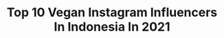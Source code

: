 ---
title: Top 10 Vegan Instagram Influencers In Indonesia In 2021
description: >-
  Find top vegan Instagram influencers in Indonesia in 2021. Most popular hashtags: #indonesia #happy #vegan.
platform: Instagram
hits: 77
text_top: Identify the best Instagram accounts on inBeat.
text_bottom: Our database has 77 Instagram influencers like this in Indonesia for you to connect with.
profiles:
  - username: "ninojkt"
    fullname: >-
      Nino Fernandez
    bio: >-
      🇮🇩•🇬🇧•🇩🇪 for inquiries call/mail Vegan 🌱 TERBANG SAAT PANDEMI👇🏼👇🏼 ☕ - @di.bawahtangga Jesus my King
    location: "Indonesia"
    followers: 118766
    engagement: 292
    commentsToLikes: 0.056486
    id: ck6u1t90pnqt50j71ag9buxup
    verified: true
    hashtags: "#yukterbanglagi, #indonesiadestinasiku, #garudaindonesia, #becauseyoumatter"
  - username: "juancarloscrazysport"
    fullname: >-
      Juan Carlos Vicente
    bio: >-
      Preparador físico/coach deportivo CEO jctraining Corredor vegano de @merrelleu @arch_max @somosdeportistas @tannus_tires
    location: "Indonesia"
    followers: 25419
    engagement: 263
    commentsToLikes: 0.113310
    id: ck5qdpsjgwqts0i11vsifsd3u
    verified: false
    hashtags: "#run, #jctraining, #pirineos, #mountains"
  - username: "wiolettatuschnio"
    fullname: >-
      mindful bali living
    bio: >-
      ⟡ from an insecure girl to a self-empowered woman living on an island ⫸ sharing tips for a healthy & conscious lifestyle & teasing you with vegan food
    location: "Indonesia"
    followers: 17581
    engagement: 619
    commentsToLikes: 0.064500
    id: ck0ttg76y2kre0i19q8ixjxqe
    verified: false
    hashtags: "#women, #equality, #womenirl, #photooftheday"
  - username: "geneva_f"
    fullname: >-
      bæby G 🌈🌚🔮💫 moonchild
    bio: >-
      @moon_child_jewels Ⓥegan rainbow soul certified yoga teacher model with @wild.mgmt for bookings contact jenna@wildmgmt.ca ✨💘🖤🌞🌈🌸🦋🔮👼🏼🔮🦋🌸🌈🌞🖤💘✨
    location: "Indonesia"
    followers: 3388
    engagement: 998
    commentsToLikes: 0.057513
    id: ck134lvt9x2f30i19705wne2p
    verified: false
    hashtags: "#earthday, #eatplantssmokeplants, #internationaldanceday, #plantmom"
  - username: "ria_gu"
    fullname: >-
      Beauty - LifeStyle Blogger
    bio: >-
      Ria Kiyandra,SE. 📨Job Review👉DM 🛒KODE DISKON SOCIOLLA SBN10A0F6 🌱Vegetarian #catatanrk2020 #vegan88jr Part Of SM,Celeb #bloggerperempuan
    location: "Indonesia"
    followers: 18494
    engagement: 567
    commentsToLikes: 0.072819
    id: ck9wgizo3tn3b0j78y7pqhovq
    verified: false
    hashtags: "#influencersurabaya, #tiktokindonesia, #dazzlemebeauty, #beautyinfluencer"
  - username: "makeupjackyluvv"
    fullname: >-
      Jacqueline ~ Jacky 🌱
    bio: >-
      🌱 Vegan 👸🏻INSPIRING BEAUTY INSIDE & OUT 🥰 🎥 @visionsbyjackyluvv Videography Page 🤪298k TikTok: @makeupjackyluvv 📺 BIGO ID: 674465192
    location: "Indonesia"
    followers: 282547
    engagement: 281
    commentsToLikes: 0.013798
    id: ck0w68jmb7dil0i19vw7m7nk9
    verified: false
    hashtags: "#igreels, #moxielash, #moxiebabe, #pacificapartner"
  - username: "halimzen"
    fullname: >-
      halim zen
    bio: >-
      Landscape Photographer Vegan | Nature lover Founder of IVS - VSI Jakarta - Indonesia
    location: "Indonesia"
    followers: 84823
    engagement: 747
    commentsToLikes: 0.028352
    id: ck138n9twh2al0i19p6j3ak6b
    verified: false
    hashtags: ""
  - username: "jadesarkhel"
    fullname: >-
      Jade Nina Sarkhel
    bio: >-
      📸| #FoodPhotographer of the Year ‘18 ✨| Feat. in @Vogue @Forbes @GQ @NatGeoTravel 🌱| Vegan Recipes @MorningEarthBali 📍| Bali 🌴| London
    location: "Indonesia"
    followers: 17274
    engagement: 274
    commentsToLikes: 0.130741
    id: ck0u6gnwp1zk20i19suze047n
    verified: false
    hashtags: ""
  - username: "crystal_ita"
    fullname: >-
      
    bio: >-
      vegan 🌱 ⠀ travel 🌏⠀ activist & rescuer 🐾
    location: "Indonesia"
    followers: 3284
    engagement: 1319
    commentsToLikes: 0.092546
    id: ck0u755393ssr0i191lrycvqx
    verified: false
    hashtags: "#hurricanelaura"
  - username: "sova_huhu"
    fullname: >-
      Soña Makranská
    bio: >-
      🌱Plant Powered 👩🏼‍🍳co-owner @simply.vegan.kitchen 🌰🎂 cruelty free sweets ✨🧘🏼‍♀️ full time life enjoyer ♥️ intuitive heart 💏 @peterbenadik
    location: "Indonesia"
    followers: 8352
    engagement: 559
    commentsToLikes: 0.024457
    id: ckap9c8wbs2la0i786gxi4gsm
    verified: false
    hashtags: "#baligasm, #smile, #frangipani, #slovakia"
---